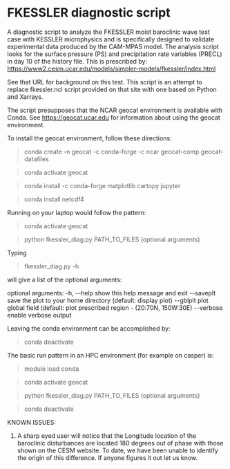 # FKESSLER diagnostic script
A diagnostic script to analyze the FKESSLER moist baroclinic wave test case with KESSLER microphysics and is specifically designed to validate experimental data produced by the CAM-MPAS model. The analysis script looks for the surface pressure (PS) and precipitation rate variables (PRECL) in day 10 of the history file. This is prescribed by: https://www2.cesm.ucar.edu/models/simpler-models/fkessler/index.html

See that URL for background on this test.
This script is an attempt to replace fkessler.ncl script provided on that site with one based on Python and Xarrays.

The script presupposes that the NCAR geocat environment is available with Conda. See https://geocat.ucar.edu for information about using the geocat environment.

To install the geocat environment, follow these directions:

>conda create -n geocat -c conda-forge -c ncar geocat-comp geocat-datafiles

>conda activate geocat

>conda install -c conda-forge matplotlib cartopy jupyter

>conda install netcdf4

Running on your laptop would follow the pattern:

>conda activate geocat

>python fkessler_diag.py PATH_TO_FILES (optional arguments)

Typing

>fkessler_diag.py -h 

will give a list of the optional arguments:

optional arguments:
  -h, --help  show this help message and exit
  --saveplt   save the plot to your home directory (default: display plot)
  --gblplt    plot global field (default: plot prescribed region - (20:70N, 150W:30E)
  --verbose   enable verbose output

Leaving the conda environment can be accomplished by:

> conda deactivate

The basic run pattern in an HPC environment (for example on casper) is:

> module load conda

> conda activate geocat

> python fkessler_diag.py PATH_TO_FILES (optional arguments)

> conda deactivate

KNOWN ISSUES:

1) A sharp eyed user will notice that the Longitude location of the baroclinic disturbances are located 180 degrees out of phase with those shown on the CESM website. To date, we have been unable to identify the origin of this difference. If anyone figures it out let us know.


